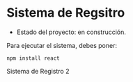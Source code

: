 <h1>Sistema de Regsitro</h1>

- Estado del proyecto: en construcción.

Para ejecutar el sistema, debes poner:

```npm install react```

Sistema de Registro 2


